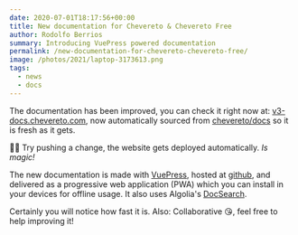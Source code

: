 ```yaml
---
date: 2020-07-01T18:17:56+00:00
title: New documentation for Chevereto & Chevereto Free
author: Rodolfo Berrios
summary: Introducing VuePress powered documentation
permalink: /new-documentation-for-chevereto-chevereto-free/
image: /photos/2021/laptop-3173613.png
tags:
  - news
  - docs
---
```

The documentation has been improved, you can check it right now at: [v3-docs.chevereto.com](https://v3-docs.chevereto.com/), now automatically sourced from [chevereto/docs](https://github.com/chevereto/docs) so it is fresh as it gets.

🧙🏾 Try pushing a change, the website gets deployed automatically. _Is magic!_

The new documentation is made with [VuePress](https://vuepress.vuejs.org/), hosted at [github](https://github.com/chevereto/v3-docs), and delivered as a progressive web application (PWA) which you can install in your devices for offline usage. It also uses Algolia's [DocSearch](https://docsearch.algolia.com/).

Certainly you will notice how fast it is. Also: Collaborative 😘, feel free to help improving it!
